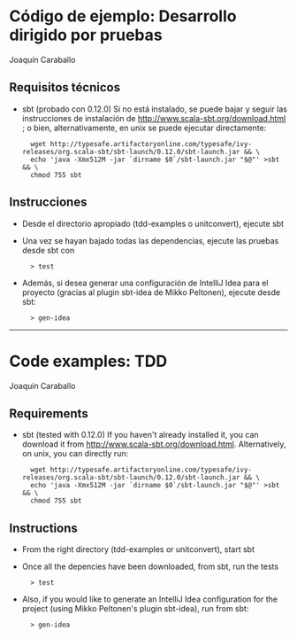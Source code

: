 Código de ejemplo: Desarrollo dirigido por pruebas
==================================================
Joaquín Caraballo

Requisitos técnicos
-------------------
* sbt (probado con 0.12.0)
  Si no está instalado, se puede bajar y seguir las instrucciones de instalación de http://www.scala-sbt.org/download.html ; o bien, alternativamente, en unix se puede ejecutar directamente:

        wget http://typesafe.artifactoryonline.com/typesafe/ivy-releases/org.scala-sbt/sbt-launch/0.12.0/sbt-launch.jar && \
        echo 'java -Xmx512M -jar `dirname $0`/sbt-launch.jar "$@"' >sbt && \
        chmod 755 sbt

Instrucciones
-------------
* Desde el directorio apropiado (tdd-examples o unitconvert), ejecute sbt
* Una vez se hayan bajado todas las dependencias, ejecute las pruebas desde sbt con

        > test

* Además, si desea generar una configuración de IntelliJ Idea para el proyecto (gracias al plugin sbt-idea de Mikko Peltonen), ejecute desde sbt:

        > gen-idea

--------------------------------------------------------------------------

Code examples: TDD
==================
Joaquín Caraballo

Requirements
------------
* sbt (tested with 0.12.0)
  If you haven't already installed it, you can download it from http://www.scala-sbt.org/download.html. Alternatively, on unix, you can directly run: 

        wget http://typesafe.artifactoryonline.com/typesafe/ivy-releases/org.scala-sbt/sbt-launch/0.12.0/sbt-launch.jar && \
        echo 'java -Xmx512M -jar `dirname $0`/sbt-launch.jar "$@"' >sbt && \
        chmod 755 sbt

Instructions
------------
* From the right directory (tdd-examples or unitconvert), start sbt
* Once all the depencies have been downloaded, from sbt, run the tests

        > test

* Also, if you would like to generate an IntelliJ Idea configuration for the project (using Mikko Peltonen's plugin sbt-idea), run from sbt:

        > gen-idea
